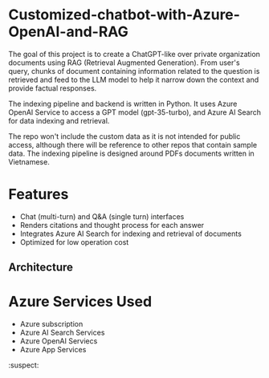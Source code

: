 # Customized-chatbot-with-Azure-OpenAI-and-RAG
The goal of this project is to create a ChatGPT-like over private organization documents using RAG (Retrieval Augmented Generation). From user's query, chunks of document containing information related to the question is retrieved and feed to the LLM model to help it narrow down the context and provide factual responses.

The indexing pipeline and backend is written in Python. It uses Azure OpenAI Service to access a GPT model (gpt-35-turbo), and Azure AI Search for data indexing and retrieval.

The repo won't include the custom data as it is not intended for public access, although there will be reference to other repos that contain sample data. The indexing pipeline is designed around PDFs documents written in Vietnamese.

# Features
- Chat (multi-turn) and Q&A (single turn) interfaces
- Renders citations and thought process for each answer
- Integrates Azure AI Search for indexing and retrieval of documents
- Optimized for low operation cost

## Architecture

# Azure Services Used
- Azure subscription 
- Azure AI Search Services
- Azure OpenAI Serviecs
- Azure App Services

:suspect:
